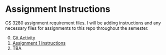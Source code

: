# Assignment Instructions #

CS 3280 assignment requirement files. I will be adding instructions and any necessary files for assignments to this repo throughout the semester.

0. [Git Activity](GitActivity.md)
1. [Assignment 1 Instructions](Assignment1.md)
2. TBA